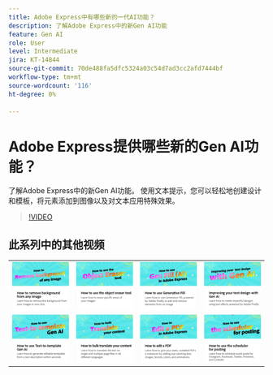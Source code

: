 ```yaml
---
title: Adobe Express中有哪些新的一代AI功能？
description: 了解Adobe Express中的新Gen AI功能
feature: Gen AI
role: User
level: Intermediate
jira: KT-14844
source-git-commit: 70de488fa5dfc5324a03c54d7ad3cc2afd7444bf
workflow-type: tm+mt
source-wordcount: '116'
ht-degree: 0%

---
```


# Adobe Express提供哪些新的Gen AI功能？

了解Adobe Express中的新Gen AI功能。 使用文本提示，您可以轻松地创建设计和模板，将元素添加到图像以及对文本应用特殊效果。

>[!VIDEO](https://video.tv.adobe.com/v/3427018?quality=12&learn=on&hidetitle=true)

## 此系列中的其他视频

<table style="table-layout:fixed">
<tr>
   <td>
         <a href="remove-background.md">
            <img alt="如何移除任何图像的背景" src="assets/background.png" />
         </a>
   </td>
    <td>
         <a href="object-eraser.md">
            <img alt="如何使用对象橡皮擦工具" src="assets/object-eraser.png" />
         </a>
   </td>
   <td>
         <a href="generative-fill.md">
            <img alt="如何使用生成式填充" src="assets/gen-fill.png" />
         </a>
   </td>     
   <td>
      <a href="gen-text.md">
         <img alt="使用Gen AI改进文本设计" src="assets/text-design.png" />
      </a>    
</tr>
<tr>
    <td>
      <a href="text-to-template.md">
         <img alt="如何使用文本到模板生成人工智能" src="assets/text-to-template.png" />
      </a>
   </td>
   <td>
      <a href="bulk-translate.md">
         <img alt="如何批量翻译您的内容" src="assets/bulk-translate.png" />
      </a>
   </td>
   <td>
      <a href="edit-a-pdf.md">
         <img alt="如何编辑PDF" src="assets/edit-pdf.png" />
      </a>
   </td>
   <td>
      <a href="schedule.md">
         <img alt="如何使用调度程序进行过帐" src="assets/schedule.png" />
      </a>
</tr>
</table>
